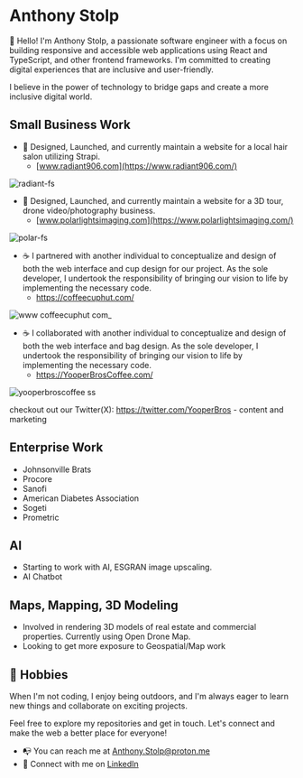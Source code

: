 # Anthony Stolp

👋 Hello! I'm Anthony Stolp, a passionate software engineer with a focus on building responsive and accessible web applications using React and TypeScript, and other frontend frameworks. I'm committed to creating digital experiences that are inclusive and user-friendly.

I believe in the power of technology to bridge gaps and create a more inclusive digital world.

## Small Business Work

- :rocket: Designed, Launched, and currently maintain a website for a local hair salon utilizing Strapi.
  - [www.radiant906.com](https://www.radiant906.com/)
    
![radiant-fs](https://github.com/AJStolp/AJStolp/assets/47982927/2080739b-9a34-48fb-b920-3224f5c6957f)

- :construction_worker: Designed, Launched, and currently maintain a website for a 3D tour, drone video/photography business.
  - [www.polarlightsimaging.com](https://www.polarlightsimaging.com/)
    
![polar-fs](https://github.com/AJStolp/AJStolp/assets/47982927/8f83c07f-12d0-4186-b4c4-1405573d9317)

- ☕ I partnered with another individual to conceptualize and design of both the web interface and cup design for our project. As the sole developer, I undertook the responsibility of bringing our vision to life by implementing the necessary code.
  - https://coffeecuphut.com/
    
![www coffeecuphut com_](https://github.com/user-attachments/assets/761eecba-6bfc-4b0e-bf1e-76caf6c2cc41)


- ☕ I collaborated with another individual to conceptualize and design of both the web interface and bag design. As the sole developer, I undertook the responsibility of bringing our vision to life by implementing the necessary code.
  - https://YooperBrosCoffee.com/
    
![yooperbroscoffee ss](https://github.com/AJStolp/AJStolp/assets/47982927/3a6f1e5f-b9af-41b2-bf32-3cf50e15aec0)

checkout out our Twitter(X): https://twitter.com/YooperBros - content and marketing

    
## Enterprise Work

- Johnsonville Brats
- Procore
- Sanofi
- American Diabetes Association
- Sogeti
- Prometric

## AI

- Starting to work with AI, ESGRAN image upscaling.
- AI Chatbot

## Maps, Mapping, 3D Modeling
- Involved in rendering 3D models of real estate and commercial properties. Currently using Open Drone Map.
- Looking to get more exposure to Geospatial/Map work

## 🌱 Hobbies

When I'm not coding, I enjoy being outdoors, and I'm always eager to learn new things and collaborate on exciting projects.

Feel free to explore my repositories and get in touch. Let's connect and make the web a better place for everyone!

- :mailbox_with_no_mail: You can reach me at [Anthony.Stolp@proton.me](mailto:anthony.stolp@proton.me)
- :handshake: Connect with me on [LinkedIn](https://linkedin.com/in/anthonyjstolp)

